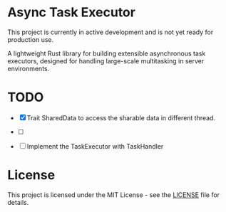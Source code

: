 # Async Task Executor

This project is currently in active development and is not yet ready for production use.

A lightweight Rust library for building extensible asynchronous task executors, designed for handling large-scale multitasking in server environments. 



# TODO
- [x] Trait SharedData to access the sharable data in different thread.
- [ ] 

- [ ] Implement the TaskExecutor with TaskHandler



# License

This project is licensed under the MIT License - see the [LICENSE](./LICENSE) file for details.
